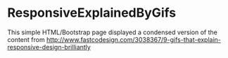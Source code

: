 # ResponsiveExplainedByGifs
This simple HTML/Bootstrap page displayed a condensed version of the content from 
http://www.fastcodesign.com/3038367/9-gifs-that-explain-responsive-design-brilliantly 


